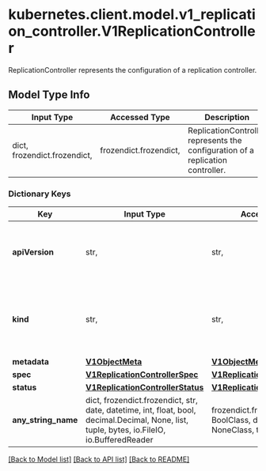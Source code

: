 # kubernetes.client.model.v1_replication_controller.V1ReplicationController

ReplicationController represents the configuration of a replication controller.

## Model Type Info
Input Type | Accessed Type | Description | Notes
------------ | ------------- | ------------- | -------------
dict, frozendict.frozendict,  | frozendict.frozendict,  | ReplicationController represents the configuration of a replication controller. | 

### Dictionary Keys
Key | Input Type | Accessed Type | Description | Notes
------------ | ------------- | ------------- | ------------- | -------------
**apiVersion** | str,  | str,  | APIVersion defines the versioned schema of this representation of an object. Servers should convert recognized schemas to the latest internal value, and may reject unrecognized values. More info: https://git.k8s.io/community/contributors/devel/sig-architecture/api-conventions.md#resources | [optional] 
**kind** | str,  | str,  | Kind is a string value representing the REST resource this object represents. Servers may infer this from the endpoint the kubernetes.client submits requests to. Cannot be updated. In CamelCase. More info: https://git.k8s.io/community/contributors/devel/sig-architecture/api-conventions.md#types-kinds | [optional] 
**metadata** | [**V1ObjectMeta**](V1ObjectMeta.md) | [**V1ObjectMeta**](V1ObjectMeta.md) |  | [optional] 
**spec** | [**V1ReplicationControllerSpec**](V1ReplicationControllerSpec.md) | [**V1ReplicationControllerSpec**](V1ReplicationControllerSpec.md) |  | [optional] 
**status** | [**V1ReplicationControllerStatus**](V1ReplicationControllerStatus.md) | [**V1ReplicationControllerStatus**](V1ReplicationControllerStatus.md) |  | [optional] 
**any_string_name** | dict, frozendict.frozendict, str, date, datetime, int, float, bool, decimal.Decimal, None, list, tuple, bytes, io.FileIO, io.BufferedReader | frozendict.frozendict, str, BoolClass, decimal.Decimal, NoneClass, tuple, bytes, FileIO | any string name can be used but the value must be the correct type | [optional]

[[Back to Model list]](../../README.md#documentation-for-models) [[Back to API list]](../../README.md#documentation-for-api-endpoints) [[Back to README]](../../README.md)

